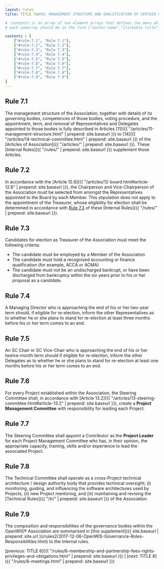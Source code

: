 ```yaml
---
layout: rules
title: TITLE 7&#58; MANAGEMENT STRUCTURE AND QUALIFICATION OF CERTAIN OFFICERS

# :contents is an array of two element arrays that defines the menu which appears in the masthead
# each subarray should be in the form ["anchor-name","clickable title"]

contents : [
    ["#rule-7.1", "Rule 7.1"],
    ["#rule-7.2", "Rule 7.2"],
    ["#rule-7.3", "Rule 7.3"],
    ["#rule-7.4", "Rule 7.4"],
    ["#rule-7.5", "Rule 7.5"],
    ["#rule-7.6", "Rule 7.6"],
    ["#rule-7.7", "Rule 7.7"],
    ["#rule-7.8", "Rule 7.8"],
    ["#rule-7.9", "Rule 7.9"]
]
---
```


<h2 id="rule-7.1">Rule 7.1</h2>

The management structure of the Association, together with details of its governing bodies, competences of those bodies, voting procedure, and the appointment, term, and removal of Representatives and Delegates appointed to those bodies is fully described in Articles [11]({{ "/articles/11-management-structure.html" | prepend: site.baseurl }}) to [14]({{ "/articles/14-technical-committee.html" | prepend: site.baseurl }}) of the [Articles of Association]({{ "/articles/" | prepend: site.baseurl }}). These [Internal Rules]({{ "/rules/" | prepend: site.baseurl }}) supplement those Articles.

<h2 id="rule-7.2">Rule 7.2</h2>

In accordance with the [Article 12.6]({{ "/articles/12-board.html#article-12.6" | prepend: site.baseurl }}), the Chairperson and Vice-Chairperson of the Association must be selected from amongst the Representatives appointed to the Board by each Member. This stipulation does not apply to the appointment of the Treasurer, whose eligibility for election shall be determined in accordance with [Rule 7.3](#rule-7.3) of these [Internal Rules]({{ "/rules/" | prepend: site.baseurl }}).

<h2 id="rule-7.3">Rule 7.3</h2>

Candidates for election as Treasurer of the Association must meet the following criteria:

* The candidate must be employed by a Member of the Association
* The candidate must hold a recognised accounting or finance qualification (for example, ACCA or ACMA)
* The candidate must not be an undischarged bankrupt, or have been discharged from bankruptcy within the six years prior to his or her proposal as a candidate.

<h2 id="rule-7.4">Rule 7.4</h2>

A Managing Director who is approaching the end of his or her two-year term should, if eligible for re-election, inform the other Representatives as to whether he or she plans to stand for re-election at least three months before his or her term comes to an end.

<h2 id="rule-7.5">Rule 7.5</h2>

An SC Chair or SC Vice-Chair who is approaching the end of his or her twelve-month term should if eligible for re-election, inform the other Delegates as to whether he or she plans to stand for re-election at least one months before his or her term comes to an end.

<h2 id="rule-7.6">Rule 7.6</h2>

For every Project established within the Association, the Steering Committee shall, in accordance with [Article 13.2]({{ "/articles/13-steering-committee.html#article-13.2" | prepend: site.baseurl }}), create a **Project Management Committee** with responsibility for leading each Project.

<h2 id="rule-7.7">Rule 7.7</h2>

The Steering Committee shall appoint a Contributor as the **Project Leader** for each Project Management Committee who has, in their opinion, the appropriate capacity, training, skills and/or experience to lead the associated Project.

<h2 id="rule-7.8">Rule 7.8</h2>

The Technical Committee shall operate as a cross-Project technical architecture / design authority body that provides technical oversight; (i) monitoring, guiding, and influencing the software architectures used by Projects, (ii) new Project mentoring, and (iii) maintaining and revising the [Technical Rules]({{ "/tr/" | prepend: site.baseurl }}) of the Association.

<h2 id="rule-7.9">Rule 7.9</h2>

The composition and responsibilities of the governance bodies within the OpenWIS&reg; Association are summarised in [this supplement]({{ site.baseurl | prepend: site.url }}/rules2/2017-12-06-OpenWIS-Governance-Roles-Responsibilities.html) to the internal rules.

[previous: TITLE 6]({{ "/rules/6-membership-and-partnership-fees-rights-privileges-and-obligations.html" | prepend: site.baseurl }}) \| [next: TITLE 8]({{ "/rules/8-meetings.html" | prepend: site.baseurl }})
